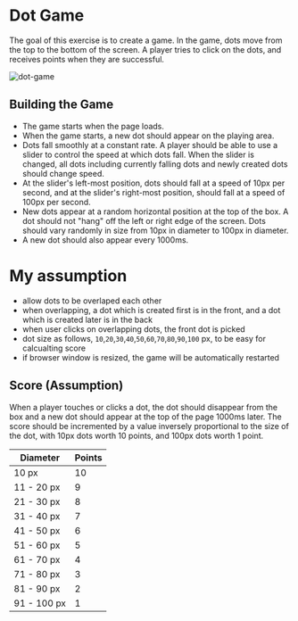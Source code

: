 # Dot Game

The goal of this exercise is to create a game. In the game, dots move from the top to the bottom of the screen. A player tries to click on the dots, and receives points when they are successful.

![dot-game](https://cdn.glitch.com/e874e279-3a76-4f32-aae0-288b2def7d0d%2Fdot-game-scoreboard_315x556.jpg?v=1629037628872)

## Building the Game

- The game starts when the page loads.
- When the game starts, a new dot should appear on the playing area.
- Dots fall smoothly at a constant rate. A player should be able to use a slider to control the speed at which dots fall. When the slider is changed, all dots including currently falling dots and newly created dots should change speed.
- At the slider's left-most position, dots should fall at a speed of 10px per second, and at the slider's right-most position, should fall at a speed of 100px per second.
- New dots appear at a random horizontal position at the top of the box. A dot should not "hang" off the left or right edge of the screen. Dots should vary randomly in size from 10px in diameter to 100px in diameter.
- A new dot should also appear every 1000ms.

# My assumption

- allow dots to be overlaped each other
- when overlapping, a dot which is created first is in the front, and a dot which is created later is in the back
- when user clicks on overlapping dots, the front dot is picked
- dot size as follows, `10`,`20`,`30`,`40`,`50`,`60`,`70`,`80`,`90`,`100` px, to be easy for calcualting score
- if browser window is resized, the game will be automatically restarted

## Score (Assumption)

When a player touches or clicks a dot, the dot should disappear from the box and a new dot should appear at the top of the page 1000ms later. The score should be incremented by a value inversely proportional to the size of the dot, with 10px dots worth 10 points, and 100px dots worth 1 point.

| Diameter    | Points |
| ----------- | ------ |
| 10 px       | 10     |
| 11 - 20 px  | 9      |
| 21 - 30 px  | 8      |
| 31 - 40 px  | 7      |
| 41 - 50 px  | 6      |
| 51 - 60 px  | 5      |
| 61 - 70 px  | 4      |
| 71 - 80 px  | 3      |
| 81 - 90 px  | 2      |
| 91 - 100 px | 1      |
